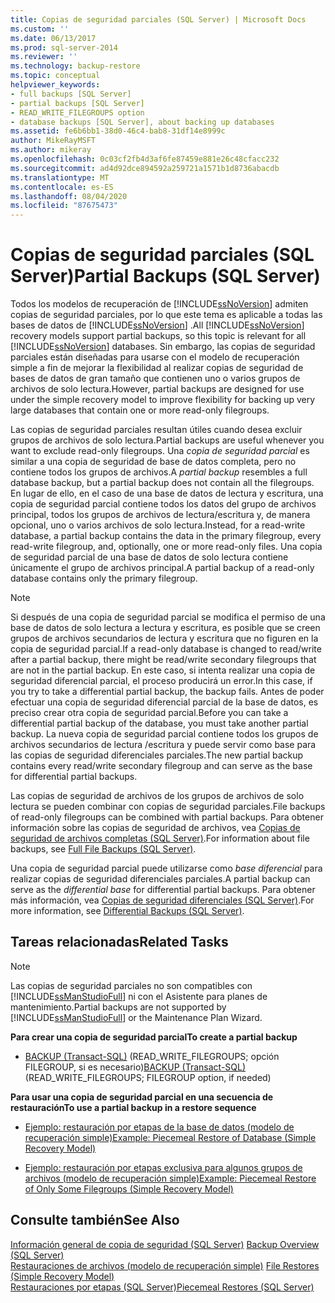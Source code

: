 ```yaml
---
title: Copias de seguridad parciales (SQL Server) | Microsoft Docs
ms.custom: ''
ms.date: 06/13/2017
ms.prod: sql-server-2014
ms.reviewer: ''
ms.technology: backup-restore
ms.topic: conceptual
helpviewer_keywords:
- full backups [SQL Server]
- partial backups [SQL Server]
- READ_WRITE_FILEGROUPS option
- database backups [SQL Server], about backing up databases
ms.assetid: fe6b6bb1-38d0-46c4-bab8-31df14e8999c
author: MikeRayMSFT
ms.author: mikeray
ms.openlocfilehash: 0c03cf2fb4d3af6fe87459e881e26c48cfacc232
ms.sourcegitcommit: ad4d92dce894592a259721a1571b1d8736abacdb
ms.translationtype: MT
ms.contentlocale: es-ES
ms.lasthandoff: 08/04/2020
ms.locfileid: "87675473"
---
```

# <a name="partial-backups-sql-server"></a><span data-ttu-id="84943-102">Copias de seguridad parciales (SQL Server)</span><span class="sxs-lookup"><span data-stu-id="84943-102">Partial Backups (SQL Server)</span></span>
  <span data-ttu-id="84943-103">Todos los modelos de recuperación de [!INCLUDE[ssNoVersion](../../includes/ssnoversion-md.md)] admiten copias de seguridad parciales, por lo que este tema es aplicable a todas las bases de datos de [!INCLUDE[ssNoVersion](../../includes/ssnoversion-md.md)] .</span><span class="sxs-lookup"><span data-stu-id="84943-103">All [!INCLUDE[ssNoVersion](../../includes/ssnoversion-md.md)] recovery models support partial backups, so this topic is relevant for all [!INCLUDE[ssNoVersion](../../includes/ssnoversion-md.md)] databases.</span></span> <span data-ttu-id="84943-104">Sin embargo, las copias de seguridad parciales están diseñadas para usarse con el modelo de recuperación simple a fin de mejorar la flexibilidad al realizar copias de seguridad de bases de datos de gran tamaño que contienen uno o varios grupos de archivos de solo lectura.</span><span class="sxs-lookup"><span data-stu-id="84943-104">However, partial backups are designed for use under the simple recovery model to improve flexibility for backing up very large databases that contain one or more read-only filegroups.</span></span>  
  
 <span data-ttu-id="84943-105">Las copias de seguridad parciales resultan útiles cuando desea excluir grupos de archivos de solo lectura.</span><span class="sxs-lookup"><span data-stu-id="84943-105">Partial backups are useful whenever you want to exclude read-only filegroups.</span></span> <span data-ttu-id="84943-106">Una *copia de seguridad parcial* es similar a una copia de seguridad de base de datos completa, pero no contiene todos los grupos de archivos.</span><span class="sxs-lookup"><span data-stu-id="84943-106">A *partial backup* resembles a full database backup, but a partial backup does not contain all the filegroups.</span></span> <span data-ttu-id="84943-107">En lugar de ello, en el caso de una base de datos de lectura y escritura, una copia de seguridad parcial contiene todos los datos del grupo de archivos principal, todos los grupos de archivos de lectura/escritura y, de manera opcional, uno o varios archivos de solo lectura.</span><span class="sxs-lookup"><span data-stu-id="84943-107">Instead, for a read-write database, a partial backup contains the data in the primary filegroup, every read-write filegroup, and, optionally, one or more read-only files.</span></span> <span data-ttu-id="84943-108">Una copia de seguridad parcial de una base de datos de solo lectura contiene únicamente el grupo de archivos principal.</span><span class="sxs-lookup"><span data-stu-id="84943-108">A partial backup of a read-only database contains only the primary filegroup.</span></span>  
  
> [!NOTE]  
>  <span data-ttu-id="84943-109">Si después de una copia de seguridad parcial se modifica el permiso de una base de datos de solo lectura a lectura y escritura, es posible que se creen grupos de archivos secundarios de lectura y escritura que no figuren en la copia de seguridad parcial.</span><span class="sxs-lookup"><span data-stu-id="84943-109">If a read-only database is changed to read/write after a partial backup, there might be read/write secondary filegroups that are not in the partial backup.</span></span> <span data-ttu-id="84943-110">En este caso, si intenta realizar una copia de seguridad diferencial parcial, el proceso producirá un error.</span><span class="sxs-lookup"><span data-stu-id="84943-110">In this case, if you try to take a differential partial backup, the backup fails.</span></span> <span data-ttu-id="84943-111">Antes de poder efectuar una copia de seguridad diferencial parcial de la base de datos, es preciso crear otra copia de seguridad parcial.</span><span class="sxs-lookup"><span data-stu-id="84943-111">Before you can take a differential partial backup of the database, you must take another partial backup.</span></span> <span data-ttu-id="84943-112">La nueva copia de seguridad parcial contiene todos los grupos de archivos secundarios de lectura /escritura y puede servir como base para las copias de seguridad diferenciales parciales.</span><span class="sxs-lookup"><span data-stu-id="84943-112">The new partial backup contains every read/write secondary filegroup and can serve as the base for differential partial backups.</span></span>  
  
 <span data-ttu-id="84943-113">Las copias de seguridad de archivos de los grupos de archivos de solo lectura se pueden combinar con copias de seguridad parciales.</span><span class="sxs-lookup"><span data-stu-id="84943-113">File backups of read-only filegroups can be combined with partial backups.</span></span> <span data-ttu-id="84943-114">Para obtener información sobre las copias de seguridad de archivos, vea [Copias de seguridad de archivos completas &#40;SQL Server&#41;](full-file-backups-sql-server.md).</span><span class="sxs-lookup"><span data-stu-id="84943-114">For information about file backups, see [Full File Backups &#40;SQL Server&#41;](full-file-backups-sql-server.md).</span></span>  
  
 <span data-ttu-id="84943-115">Una copia de seguridad parcial puede utilizarse como *base diferencial* para realizar copias de seguridad diferenciales parciales.</span><span class="sxs-lookup"><span data-stu-id="84943-115">A partial backup can serve as the *differential base* for differential partial backups.</span></span> <span data-ttu-id="84943-116">Para obtener más información, vea [Copias de seguridad diferenciales &#40;SQL Server&#41;](differential-backups-sql-server.md).</span><span class="sxs-lookup"><span data-stu-id="84943-116">For more information, see [Differential Backups &#40;SQL Server&#41;](differential-backups-sql-server.md).</span></span>  
  
##  <a name="related-tasks"></a><a name="RelatedTasks"></a> <span data-ttu-id="84943-117">Tareas relacionadas</span><span class="sxs-lookup"><span data-stu-id="84943-117">Related Tasks</span></span>  
  
> [!NOTE]  
>  <span data-ttu-id="84943-118">Las copias de seguridad parciales no son compatibles con [!INCLUDE[ssManStudioFull](../../includes/ssmanstudiofull-md.md)] ni con el Asistente para planes de mantenimiento.</span><span class="sxs-lookup"><span data-stu-id="84943-118">Partial backups are not supported by [!INCLUDE[ssManStudioFull](../../includes/ssmanstudiofull-md.md)] or the Maintenance Plan Wizard.</span></span>  
  
 <span data-ttu-id="84943-119">**Para crear una copia de seguridad parcial**</span><span class="sxs-lookup"><span data-stu-id="84943-119">**To create a partial backup**</span></span>  
  
-   <span data-ttu-id="84943-120">[BACKUP &#40;Transact-SQL&#41;](/sql/t-sql/statements/backup-transact-sql) (READ_WRITE_FILEGROUPS; opción FILEGROUP, si es necesario)</span><span class="sxs-lookup"><span data-stu-id="84943-120">[BACKUP &#40;Transact-SQL&#41;](/sql/t-sql/statements/backup-transact-sql) (READ_WRITE_FILEGROUPS; FILEGROUP option, if needed)</span></span>  
  
 <span data-ttu-id="84943-121">**Para usar una copia de seguridad parcial en una secuencia de restauración**</span><span class="sxs-lookup"><span data-stu-id="84943-121">**To use a partial backup in a restore sequence**</span></span>  
  
-   [<span data-ttu-id="84943-122">Ejemplo: restauración por etapas de la base de datos &#40;modelo de recuperación simple&#41;</span><span class="sxs-lookup"><span data-stu-id="84943-122">Example: Piecemeal Restore of Database &#40;Simple Recovery Model&#41;</span></span>](example-piecemeal-restore-of-database-simple-recovery-model.md)  
  
-   [<span data-ttu-id="84943-123">Ejemplo: restauración por etapas exclusiva para algunos grupos de archivos &#40;modelo de recuperación simple&#41;</span><span class="sxs-lookup"><span data-stu-id="84943-123">Example: Piecemeal Restore of Only Some Filegroups &#40;Simple Recovery Model&#41;</span></span>](example-piecemeal-restore-of-only-some-filegroups-simple-recovery-model.md)  
  
## <a name="see-also"></a><span data-ttu-id="84943-124">Consulte también</span><span class="sxs-lookup"><span data-stu-id="84943-124">See Also</span></span>  
 <span data-ttu-id="84943-125">[Información general de copia de seguridad &#40;SQL Server&#41;](backup-overview-sql-server.md) </span><span class="sxs-lookup"><span data-stu-id="84943-125">[Backup Overview &#40;SQL Server&#41;](backup-overview-sql-server.md) </span></span>  
 <span data-ttu-id="84943-126">[Restauraciones de archivos &#40;modelo de recuperación simple&#41;](file-restores-simple-recovery-model.md) </span><span class="sxs-lookup"><span data-stu-id="84943-126">[File Restores &#40;Simple Recovery Model&#41;](file-restores-simple-recovery-model.md) </span></span>  
 [<span data-ttu-id="84943-127">Restauraciones por etapas &#40;SQL Server&#41;</span><span class="sxs-lookup"><span data-stu-id="84943-127">Piecemeal Restores &#40;SQL Server&#41;</span></span>](piecemeal-restores-sql-server.md)  
  
  
